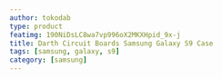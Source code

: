 ```yaml
---
author: tokodab
type: product
featimg: 190NiDsLC8wa7vp996oX2MKXHpid_9x-j
title: Darth Circuit Boards Samsung Galaxy S9 Case
tags: [samsung, galaxy, s9]
category: [samsung]
---
```

